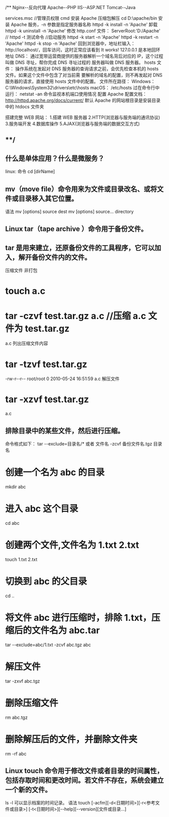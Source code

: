 /\*\*
Nginx--反向代理
Apache--PHP
IIS--ASP.NET
Tomcat--Java

services.msc
//管理员权限 cmd 安装 Apache
压缩包解压
cd D:\apache/bin
安装 Apache 服务，-n 参数是指定服务器名称
httpd -k install -n 'Apache'
卸载
httpd -k uninstall -n 'Apache'
修改 http.conf 文件： ServerRoot:'D:/Apache'
// httpd -t 测试命令
//启动服务
httpd -k start -n 'Apache'
httpd -k restart -n 'Apache'
httpd -k stop -n 'Apache'
回到浏览器中，地址栏输入：http://localhost/，回车访问，这时正常应该看到 It works!
127.0.0.1 是本地回环地址
DNS：
通过宽带运营商提供的服务器解析一个域名背后对应的 IP，这个过程叫做 DNS 寻址，帮你完成 DNS 寻址过程的 服务器叫做 DNS 服务器。
hosts 文件：
操作系统在发起对 DNS 服务器的查询请求之前，会优先检查本机的 hosts 文件。如果这个文件中包含了对当前需 要解析的域名的配置，则不再发起对 DNS 服务器的请求，直接使用 hosts 文件中的配置。
文件所在路径： Windows： C:\Windows\System32\drivers\etc\hosts macOS： /etc/hosts
过在命令行中运行： netstat -an 命令监视本机端口使用情况
配置 Apache 配置文档：http://httpd.apache.org/docs/current/
默认 Apache 的网站根目录是安装目录中的 htdocs 文件夹

搭建完整 WEB 网站： 1.搭建 WEB 服务器
2.HTTP(浏览器与服务端的通讯协议) 3.服务端开发 4.数据库操作
5.AJAX(浏览器与服务端的数据交互方式)

## \*\*/

## 什么是单体应用？什么是微服务？

linux: 命令
cd [dirName]

## mv（move file）命令用来为文件或目录改名、或将文件或目录移入其它位置。

语法
mv [options] source dest
mv [options] source... directory

## Linux tar（tape archive ）命令用于备份文件。

## tar 是用来建立，还原备份文件的工具程序，它可以加入，解开备份文件内的文件。

压缩文件 非打包

# touch a.c

# tar -czvf test.tar.gz a.c //压缩 a.c 文件为 test.tar.gz

a.c
列出压缩文件内容

# tar -tzvf test.tar.gz

-rw-r--r-- root/root 0 2010-05-24 16:51:59 a.c
解压文件

# tar -xzvf test.tar.gz

a.c

## 排除目录中的某些文件，然后进行压缩。

命令格式如下：
tar --exclude=目录名/\* 或者 文件名 -zcvf 备份文件名.tgz 目录名

# 创建一个名为 abc 的目录

mkdir abc

# 进入 abc 这个目录

cd abc

# 创建两个文件,文件名为 1.txt 2.txt

touch 1.txt 2.txt

# 切换到 abc 的父目录

cd ..

# 将文件 abc 进行压缩时，排除 1.txt，压缩后的文件名为 abc.tar

tar --exclude=abc/1.txt -zcvf abc.tgz abc

# 解压文件

tar -zxvf abc.tgz

# 删除压缩文件

rm abc.tgz

# 删除解压后的文件，并删除文件夹

rm -rf abc

## Linux touch 命令用于修改文件或者目录的时间属性，包括存取时间和更改时间。若文件不存在，系统会建立一个新的文件。

ls -l 可以显示档案的时间记录。
语法
touch [-acfm][-d<日期时间>][-r<参考文件或目录>] [-t<日期时间>][--help][--version][文件或目录…]
